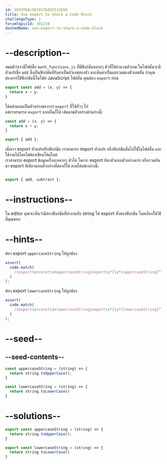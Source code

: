 ```yaml
---
id: 587d7b8c367417b2b2512b56
title: Use export to Share a Code Block
challengeType: 1
forumTopicId: 301219
dashedName: use-export-to-share-a-code-block
---
```


# --description--

สมมติว่าเรามีไฟล์ชื่อ `math_functions.js` ที่มีฟังก์ชันหลายๆ ตัวที่ใช้คำนวนตัวเลข ในไฟล์นั้นจะมีตัวแปรชื่อ `add` ซึ่งเป็นฟังก์ชันที่รับค่าเป็นตัวเลขสองตัว และคืนค่าเป็นผลรวมของตัวเลขนั้น ถ้าคุณต้องการใช้ฟังก์ชันนี้ในไฟล์ JavaScript ไฟล์อื่น คุณต้อง `export` ก่อน

```js
export const add = (x, y) => {
  return x + y;
}
```

โค้ดด้านบนเป็นตัวอย่างของการ `export` ที่ใช้ทั่วๆ ไป  
แต่เราสามารถ `export` แบบอื่นก็ได้ เช่นตามตัวอย่างด้านล่างนี้:

```js
const add = (x, y) => {
  return x + y;
}

export { add };
```

เมื่อเรา export ตัวแปรหรือฟังก์ชัน เราสามารถ import ตัวแปร หรือฟังก์ชันนั้นไปใช้ในไฟล์อื่น และใช้งานได้โดยไม่ต้องเขียนโค้ดใหม่  
เราสามารถ export ข้อมูลครั้งละหลายๆ ตัวได้ โดยจะ export ทีละตัวแบบตัวอย่างแรก หรือรวมกันมา export ทีเดียวแบบตัวอย่างที่สองก็ได้ ตามโค้ดข้างล่างนี้:

```js

export { add, subtract };
```

# --instructions--


ใน editor คุณจะเห็นว่ามีสองฟังก์ชันที่ทำงานกับ string ให้ export ทั้งสองฟังก์ชัน โดยเลือกใช้วิธีที่คุณชอบ

# --hints--

ต้อง export `uppercaseString` ให้ถูกต้อง

```js
assert(
  code.match(
    /(export\s+const\s+uppercaseString|export\s*{\s*(uppercaseString[^}]*|[^,]*,\s*uppercaseString\s*)})/g
  )
);
```

ต้อง export `lowercaseString` ให้ถูกต้อง

```js
assert(
  code.match(
    /(export\s+const\s+lowercaseString|export\s*{\s*(lowercaseString[^}]*|[^,]*,\s*lowercaseString\s*)})/g
  )
);
```

# --seed--

## --seed-contents--

```js
const uppercaseString = (string) => {
  return string.toUpperCase();
}

const lowercaseString = (string) => {
  return string.toLowerCase()
}
```

# --solutions--

```js
export const uppercaseString = (string) => {
  return string.toUpperCase();
}

export const lowercaseString = (string) => {
  return string.toLowerCase()
}
```
